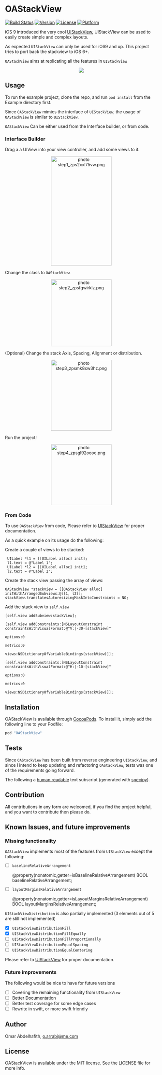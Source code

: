 # OAStackView

[![Build Status](https://travis-ci.org/oarrabi/OAStackView.svg)](https://travis-ci.org/oarrabi/OAStackView)
[![Version](https://img.shields.io/cocoapods/v/OAStackView.svg?style=flat)](http://cocoapods.org/pods/OAStackView)
[![License](https://img.shields.io/cocoapods/l/OAStackView.svg?style=flat)](http://cocoapods.org/pods/OAStackView)
[![Platform](https://img.shields.io/cocoapods/p/OAStackView.svg?style=flat)](http://cocoapods.org/pods/OAStackView)

iOS 9 introduced the very cool [UIStackView](https://developer.apple.com/library/prerelease/ios/documentation/UIKit/Reference/UIStackView_Class_Reference/), UIStackView can be used to easily create simple and complex layouts.

As expected `UIStackView` can only be used for iOS9 and up. This project tries to port back the stackview to iOS 6+.

`OAStackView` aims at replicating all the features in `UIStackView`

<p align="center"><img src ="http://g.recordit.co/RPV2txRGLu.gif" /></p>

## Usage

To run the example project, clone the repo, and run `pod install` from the Example directory first.

Since `OAStackView` mimics the interface of `UIStackView`, the usage of `OAStackView` is similar to `UIStackView`.

`OAStackView` Can be either used from the Interface builder, or from code.

### Interface Builder

Drag a a UIView into your view controller, and add some views to it.


<p align="center"><img src="http://i1348.photobucket.com/albums/p740/o_abdelhafith/step1_zps2xxl75vw.png" border="0" alt=" photo step1_zps2xxl75vw.png" height="360px" width="200px"/></p>

Change the class to `OAStackView`

<p align="center"><img src="http://i1348.photobucket.com/albums/p740/o_abdelhafith/step2_zpsfgwirklz.png" border="0" alt=" photo step2_zpsfgwirklz.png" height="220px" width="200px"/></p>

(Optional) Change the stack Axis, Spacing, Alignment or distribution.

<p align="center"><img src="http://i1348.photobucket.com/albums/p740/o_abdelhafith/step3_zpsmk8xw3hz.png" border="0" alt=" photo step3_zpsmk8xw3hz.png" height="233 the viewpx" width="200px"/></p>

Run the project!

<p align="center"><img src="http://i1348.photobucket.com/albums/p740/o_abdelhafith/step4_zpsgl92oeoc.png" border="0" alt=" photo step4_zpsgl92oeoc.png" height="200px" width="200px"/> </p>


### From Code

To use `OAStackView` from code, Please refer to [UIStackView](https://developer.apple.com/library/prerelease/ios/documentation/UIKit/Reference/UIStackView_Class_Reference/) for proper documentation.

As a quick example on its usage do the following:

Create a couple of views to be stacked:

```objc
 UILabel *l1 = [[UILabel alloc] init];
 l1.text = @"Label 1";
 UILabel *l2 = [[UILabel alloc] init];
 l2.text = @"Label 2";
```

Create the stack view passing the array of views:

```objc
OAStackView *stackView = [[OAStackView alloc] initWithArrangedSubviews:@[l1, l2]];
stackView.translatesAutoresizingMaskIntoConstraints = NO;
```

Add the stack view to `self.view`

```objc
[self.view addSubview:stackView];

[self.view addConstraints:[NSLayoutConstraint constraintsWithVisualFormat:@"V:|-30-[stackView]"
                                                                  options:0
                                                                  metrics:0
                                                                    views:NSDictionaryOfVariableBindings(stackView)]];

[self.view addConstraints:[NSLayoutConstraint constraintsWithVisualFormat:@"H:|-10-[stackView]"
                                                                  options:0
                                                                  metrics:0
                                                                    views:NSDictionaryOfVariableBindings(stackView)]];
```

## Installation

OAStackView is available through [CocoaPods](http://cocoapods.org). To install
it, simply add the following line to your Podfile:

```ruby
pod "OAStackView"
```

## Tests

Since `OAStackView` has been built from reverse engineering `UIStackView`, and since I intend to keep updating and refactoring `OAStackView`, tests was one of the requirements going forward.

The following a [human readable](https://raw.githubusercontent.com/oarrabi/OAStackView/master/Example/Tests/tests.transcript.txt?token=ABZLPOoXoCREu-BpaaIEVcTY5i1icbkrks5ViJ_9wA%3D%3D) text subscript (generated with [specipy](https://github.com/oarrabi/specipy)).

## Contribution

All contributions in any form are welcomed, if you find the project helpful, and you want to contribute then please do.

## Known Issues, and future improvements

### Missing functionality
`OAStackView` implements most of the features from `UIStackView` except the following:

- [ ] `baselineRelativeArrangement`   

	@property(nonatomic,getter=isBaselineRelativeArrangement) BOOL baselineRelativeArrangement;

- [ ] `layoutMarginsRelativeArrangement`     


	@property(nonatomic,getter=isLayoutMarginsRelativeArrangement) BOOL layoutMarginsRelativeArrangement;    

`UIStackViewDistribution` is also partially implemented (3 elements out of 5 are still not implemented)    
- [x] `UIStackViewDistributionFill`
- [x] `UIStackViewDistributionFillEqually`    
- [ ] `UIStackViewDistributionFillProportionally`   
- [ ] `UIStackViewDistributionEqualSpacing`    
- [ ] `UIStackViewDistributionEqualCentering`   

Please refer to [UIStackView](https://developer.apple.com/library/prerelease/ios/documentation/UIKit/Reference/UIStackView_Class_Reference/) for proper documentation.

### Future improvements
The following would be nice to have for future versions

- [ ] Covering the remaining functionality from `UIStackView`
- [ ] Better Documentation
- [ ] Better test coverage for some edge cases
- [ ] Rewrite in swift, or more swift friendly

## Author

Omar Abdelhafith, o.arrabi@me.com

## License

OAStackView is available under the MIT license. See the LICENSE file for more info.

